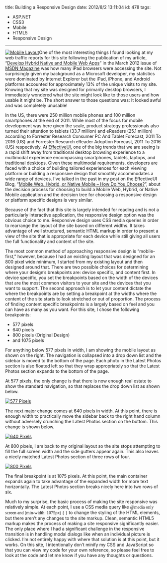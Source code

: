title: Building a Responsive Design
date: 2012/8/2 13:11:04
id: 478
tags:
- ASP.NET
- CSS3
- Mobile
- HTML5
- Responsive Design
---
[![Mobile Layout](http://www.s-church.net/journal_images/Windows-Live-Writer/Building-a-Responsive-Design_988C/SchurchWP_thumb.png "Mobile Layout")](http://www.s-church.net/journal_images/Windows-Live-Writer/Building-a-Responsive-Design_988C/SchurchWP_2.png)One of the most interesting things I found looking at my web traffic reports for this site following the publication of my article, “[Develop Hybrid Native and Mobile Web Apps](http://msdn.microsoft.com/magazine/hh852592)” in the March 2012 issue of [MSDN Magazine](http://msdn.microsoft.com/magazine/) was how many iPad browsers were accessing the site. Not surprisingly given my background as a Microsoft developer, my statistics were dominated by Internet Explorer but the iPad, iPhone, and Android platforms accounted for approximately 13% of the unique visits to my site. Knowing that my site was designed for primarily desktop browsers, I immediately wondered what the site might look like to those users and how usable it might be. The short answer to those questions was: It looked awful and was completely unusable!

In the US, there were 250 million mobile phones and 100 million smartphones at the end of 2011\. While most of the focus for mobile development was here given the scale, product strategy professionals also turned their attention to tablets (33.7 million) and eReaders (25.1 million) according to Forrester Research Consumer PC And Tablet Forecast, 2011 To 2016 (US) and Forrester Research eReader Adoption Forecast, 2011 To 2016 (US) respectively. At [EffectiveUI](http://www.effectiveui.com), one of the big trends that we are seeing is a rapid shift away from traditional desktop browsing experience to a multimodal experience encompassing smartphones, tablets, laptops, and traditional desktops. Given these multimodal requirements, developers are faced with a choice of building tailored experiences for each viewing platform or building a responsive design that smoothly accommodates a wide range of devices. I’ve talked in the past in my post on the EffectiveUI Blog, “[Mobile Web, Hybrid, or Native Mobile – How Do You Choose?](http://blog.effectiveui.com/?p=8514)”, about the decision process for choosing to build a Mobile Web, Hybrid, or Native Mobile application and the decision tree for choosing a responsive design or platform specific designs is very similar.

Because of the fact that this site is largely intended for reading and is not a particularly interactive application, the responsive design option was the obvious choice to me. Responsive design uses CSS media queries in order to rearrange the layout of the site based on different widths. It takes advantage of well structured, semantic HTML markup in order to present a view of the site that is appropriate for each device while still giving all users the full functionality and content of the site.

The most common method of approaching responsive design is “mobile-first,” however, because I had an existing layout that was designed for an 800 pixel wide minimum, I started from my existing layout and then designed around that. There are two possible choices for determining where your design’s breakpoints are: device specific, and content first. In device specific, you set the breakpoints based on the width of the devices that are the most common visitors to your site and the devices that you want to support. The second approach is to let your content dictate the where the breakpoints are by setting a breakpoint at the widths where the content of the site starts to look stretched or out of proportion. The process of finding content specific breakpoints is a largely based on feel and you can have as many as you want. For this site, I chose the following breakpoints:

*   577 pixels
*   640 pixels
*   800 pixels (Original Design)
*   and 1075 pixels

For anything below 577 pixels in width, I am showing the mobile layout as shown on the right. The navigation is collapsed into a drop down list and the sidebar is moved to the bottom of the page. Each photo in the Latest Photos section is also floated left so that they wrap appropriately so that the Latest Photos section expands to the bottom of the page.

At 577 pixels, the only change is that there is now enough real estate to show the standard navigation, so that replaces the drop down list as shown below.

[![577 Pixels](http://www.s-church.net/journal_images/Windows-Live-Writer/Building-a-Responsive-Design_988C/Schurch577_thumb.png "577 Pixels")](http://www.s-church.net/journal_images/Windows-Live-Writer/Building-a-Responsive-Design_988C/Schurch577_2.png)

The next major change comes at 640 pixels in width. At this point, there is enough width to practically move the sidebar back to the right hand column without adversely crunching the Latest Photos section on the bottom. This change is shown below.

[![640 Pixels](http://www.s-church.net/journal_images/Windows-Live-Writer/Building-a-Responsive-Design_988C/Schurch640_thumb.png "640 Pixels")](http://www.s-church.net/journal_images/Windows-Live-Writer/Building-a-Responsive-Design_988C/Schurch640_2.png)

At 800 pixels, I am back to my original layout so the site stops attempting to fill the full screen width and the side gutters appear again. This also leaves a nicely matched Latest Photos section of three rows of four.

[![800 Pixels](http://www.s-church.net/journal_images/Windows-Live-Writer/Building-a-Responsive-Design_988C/SChurch800_thumb.png "800 Pixels")](http://www.s-church.net/journal_images/Windows-Live-Writer/Building-a-Responsive-Design_988C/SChurch800_2.png)

The final breakpoint is at 1075 pixels. At this point, the main container expands again to take advantage of the expanded width for more text horizontally. The Latest Photos section breaks nicely here into two rows of six.

Much to my surprise, the basic process of making the site responsive was relatively simple. At each point, I use a CSS media query like <font face="Consolas">@media only screen and (min-width: 1075px) { }</font> to change the styling of the HTML elements, but there aren’t any changes to the site markup. Clean, semantic HTML5 markup makes the process of making a site responsive significantly easier. The only place where I had a significant challenge in the responsive transition is in handling modal dialogs like when an individual picture is clicked. I’m not entirely happy with where that solution is at this point, but it works. On this site, I intentionally don’t minify my CSS and JavaScript so that you can view my code for your own reference, so please feel free to look at the code and let me know if you have any thoughts or questions.